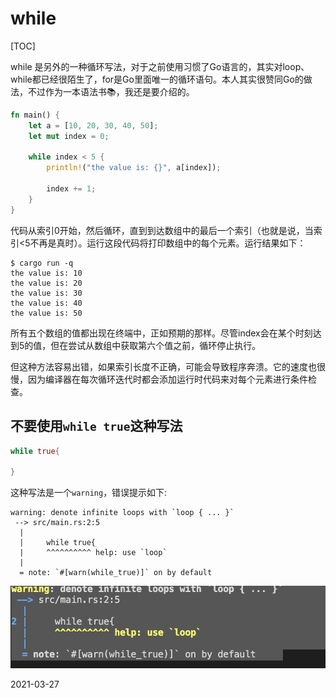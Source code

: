 # while

[TOC]

while 是另外的一种循环写法，对于之前使用习惯了Go语言的，其实对loop、while都已经很陌生了，for是Go里面唯一的循环语句。本人其实很赞同Go的做法，不过作为一本语法书📚，我还是要介绍的。


```rust
fn main() {
    let a = [10, 20, 30, 40, 50];
    let mut index = 0;

    while index < 5 {
        println!("the value is: {}", a[index]);

        index += 1;
    }
}
```
代码从索引0开始，然后循环，直到到达数组中的最后一个索引（也就是说，当索引<5不再是真时）。运行这段代码将打印数组中的每个元素。运行结果如下：
```shell
$ cargo run -q
the value is: 10
the value is: 20
the value is: 30
the value is: 40
the value is: 50
```
所有五个数组的值都出现在终端中，正如预期的那样。尽管index会在某个时刻达到5的值，但在尝试从数组中获取第六个值之前，循环停止执行。

但这种方法容易出错，如果索引长度不正确，可能会导致程序奔溃。它的速度也很慢，因为编译器在每次循环迭代时都会添加运行时代码来对每个元素进行条件检查。

## 不要使用`while true`这种写法

```rust
while true{

}
```

这种写法是一个`warning`，错误提示如下:

```shell
warning: denote infinite loops with `loop { ... }`
 --> src/main.rs:2:5
  |
  |     while true{
  |     ^^^^^^^^^^ help: use `loop`
  |
  = note: `#[warn(while_true)]` on by default
```

![sunny_while](./sunny_while.jpg)

2021-03-27